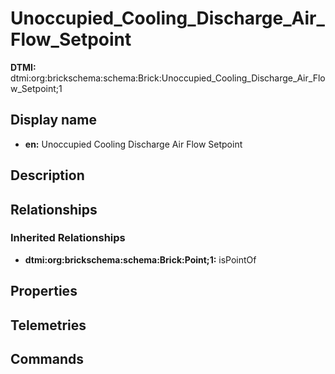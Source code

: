 # Unoccupied_Cooling_Discharge_Air_Flow_Setpoint
**DTMI:** dtmi:org:brickschema:schema:Brick:Unoccupied_Cooling_Discharge_Air_Flow_Setpoint;1
## Display name
- **en:** Unoccupied Cooling Discharge Air Flow Setpoint
## Description
## Relationships
### Inherited Relationships
* **dtmi:org:brickschema:schema:Brick:Point;1:** isPointOf
## Properties
## Telemetries
## Commands
